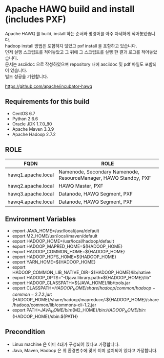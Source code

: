 # Apache HAWQ build and install (includes PXF)

Apache HAWQ 를 build, install 하는 순서와 명령어를 아주 자세하게 적어놓았습니다.  
hadoop install 방법은 포함하지 않았고 pxf install 을 포함하고 있습니다.  
먼저 실행 스크립트를 적어놓았고 그 뒤에 그 스크립트를 실행 한 결과 로그를 적어놓았습니다.  
문서는 asciidoc 으로 작성하였으며 repository 내에 asciidoc 및 pdf 파일도 포함되어 있습니다.  
빌드 성공을 기원합니다.

https://github.com/apache/incubator-hawq

## Requirements for this build

* CentOS 6.7
* Python 2.6.6
* Oracle JDK 1.7.0_80
* Apache Maven 3.3.9
* Apache Hadoop 2.7.2

## ROLE

|FQDN               |ROLE   |
|-------------------|-------|
|hawq1.apache.local |Namenode, Secondary Namenode, ResourceManager, HAWQ Standby, PXF|
|hawq2.apache.local |HAWQ Master, PXF|
|hawq3.apache.local |Datanode, HAWQ Segment, PXF|
|hawq4.apache.local |Datanode, HAWQ Segment, PXF|

## Environment Variables
* export JAVA_HOME=/usr/local/java/default
* export M2_HOME/usr/local/maven/default
* export HADOOP_HOME=/usr/local/hadoop/default
* export HADOOP_MAPRED_HOME=${HADOOP_HOME}
* export HADOOP_COMMON_HOME=${HADOOP_HOME}
* export HADOOP_HDFS_HOME=${HADOOP_HOME}
* export YARN_HOME=${HADOOP_HOME}
* export HADOOP_COMMON_LIB_NATIVE_DIR=${HADOOP_HOME}/lib/native
* export HADOOP_OPTS="-Djava.library.path=${HADOOP_HOME}/lib"
* export HADOOP_CLASSPATH=${JAVA_HOME}/lib/tools.jar
* export CLASSPATH=${HADOOP_HOME}/share/hadoop/common/hadoop-common-2.7.2.jar:${HADOOP_HOME}/share/hadoop/mapreduce/:${HADOOP_HOME}/share/hadoop/common/lib/commons-cli-1.2.jar
* export PATH=${JAVA_HOME}/bin:${M2_HOME}/bin:${HADOOP_HOME}/bin:${HADOOP_HOME}/sbin:${PATH}

## Precondition

* Linux machine 은 이미 4대가 구성되어 있다고 가정합니다.
* Java, Maven, Hadoop 은 위 환경변수에 맞게 이미 설치되어 있다고 가정합니다.
